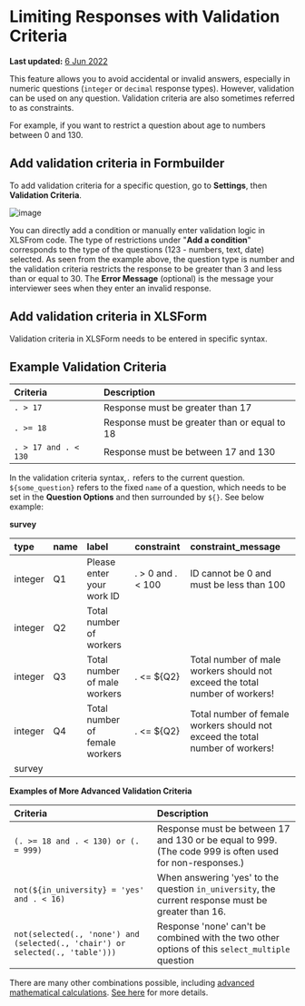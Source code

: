 # Limiting Responses with Validation Criteria
**Last updated:** <a href="https://github.com/kobotoolbox/docs/blob/fd34fbf00ef9888706f11d15cc61d63e92a35747/source/validation_criteria.md" class="reference">6 Jun 2022</a>

This feature allows you to avoid accidental or invalid answers, especially in
numeric questions (`integer` or `decimal` response types). However, validation
can be used on any question. Validation criteria are also sometimes referred to
as constraints.

For example, if you want to restrict a question about age to numbers between 0
and 130.

## Add validation criteria in Formbuilder

To add validation criteria for a specific question, go to **Settings**, then
**Validation Criteria**.

![image](/images/validation_criteria/formbuilder.gif)

You can directly add a condition or manually enter validation logic in XLSFrom
code. The type of restrictions under "**Add a condition**" corresponds to the
type of the questions (123 - numbers, text, date) selected. As seen from the
example above, the question type is number and the validation criteria restricts
the response to be greater than 3 and less than or equal to 30. The **Error
Message** (optional) is the message your interviewer sees when they enter an
invalid response.

## Add validation criteria in XLSForm

Validation criteria in XLSForm needs to be entered in specific syntax.

## Example Validation Criteria

| Criteria             | Description                                  |
| :------------------- | :------------------------------------------- |
| `. > 17`             | Response must be greater than 17             |
| `. >= 18`            | Response must be greater than or equal to 18 |
| `. > 17 and . < 130` | Response must be between 17 and 130          |

In the validation criteria syntax,`.` refers to the current question.
`${some_question}` refers to the fixed `name` of a question, which needs to be
set in the **Question Options** and then surrounded by `${}`. See below example:

**survey**

| type    | name | label                          | constraint        | constraint_message                                                            |
| :------ | :--- | :----------------------------- | :---------------- | :---------------------------------------------------------------------------- |
| integer | Q1   | Please enter your work ID      | . > 0 and . < 100 | ID cannot be 0 and must be less than 100                                      |
| integer | Q2   | Total number of workers        |                   |                                                                               |
| integer | Q3   | Total number of male workers   | . <= ${Q2}        | Total number of male workers should not exceed the total number of workers!   |
| integer | Q4   | Total number of female workers | . <= ${Q2}        | Total number of female workers should not exceed the total number of workers! |
| survey |

**Examples of More Advanced Validation Criteria**

| Criteria                                                                      | Description                                                                                             |
| :---------------------------------------------------------------------------- | :------------------------------------------------------------------------------------------------------ |
| `(. >= 18 and . < 130) or (. = 999)`                                          | Response must be between 17 and 130 or be equal to 999. (The code 999 is often used for non-responses.) |
| `not(${in_university} = 'yes' and . < 16)`                                    | When answering 'yes' to the question `in_university`, the current response must be greater than 16.     |
| `not(selected(., 'none') and (selected(., 'chair') or selected(., 'table')))` | Response 'none' can't be combined with the two other options of this `select_multiple` question         |

There are many other combinations possible, including
[advanced mathematical calculations](advanced_calculate.md).
[See here](https://docs.getodk.org/form-logic/) for more details.
